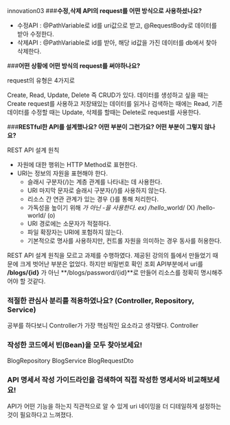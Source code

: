  innovation03
###**수정,삭제 API의 request를 어떤 방식으로 사용하셨나요?**

- 수정API : @PathVariable로 id를 uri값으로 받고, @RequestBody로 데이터를 받아 수정한다.
- 삭제API : @PathVariable로 id를 받아, 해당 id값을 가진 데이터를 db에서 찾아 삭제한다.

###**어떤 상황에 어떤 방식의 request를 써야하나요?**

request의 유형은 4가지로

Create, Read, Update, Delete 즉 CRUD가 있다. 데이터를 생성하고 싶을 때는 Create request를 사용하고 저장돼있는 데이터를 읽거나 검색하는 때에는 Read, 기존 데이터를 수정할 때는 Update, 삭제를 할때는 Delete로 request를 사용한다. 

###**RESTful한 API를 설계했나요? 어떤 부분이 그런가요? 어떤 부분이 그렇지 않나요?**

REST API 설계 원칙

- 자원에 대한 행위는 HTTP Method로 표현한다.
- URI는 정보의 자원을 표현해야 한다.
    - 슬래시 구분자(/)는 계층 관계를 나타내는 데 사용한다.
    - URI 마지막 문자로 슬래시 구분자(/)를 사용하지 않는다.
    - 리소스 간 연관 관계가 있는 경우 {}를 통해 처리한다.
    - 가독성을 높이기 위해  *가 아닌 -을 사용한다.  ex) /hello*_world/ (X) /hello-world/ (o)
    - URI 경로에는 소문자가 적절하다.
    - 파일 확장자는 URI에 포험하지 않는다.
    - 기본적으로 명사를 사용하지만, 컨트롤 자원을 의미하는 경우 동사를 허용한다.

REST API 설계 원칙을 모르고 과제를 수행하였다. 제공된 강의의 틀에서 만들었기 때문에 크게 벗어난 부분은 없었다. 하지만 비밀번호 확인 조회 API부분에서 uri를  **/blogs/{id}** 가 아닌 **/blogs/password/{id}**로 만들어 리소스를 정확히 명시해주어야 할 것같다.

### **적절한 관심사 분리를 적용하였나요? (Controller, Repository, Service)**

공부를 하다보니 Controller가 가장 핵심적인 요소라고 생각됐다. Controller 

### **작성한 코드에서 빈(Bean)을 모두 찾아보세요!**
BlogRepository   BlogService   BlogRequestDto


### **API 명세서 작성 가이드라인을 검색하여 직접 작성한 명세서와 비교해보세요!**
API가 어떤 기능을 하는지 직관적으로 알 수 있게 uri 네이밍을 더 디테일하게 설정하는 것이 필요하다고 느껴졌다.
